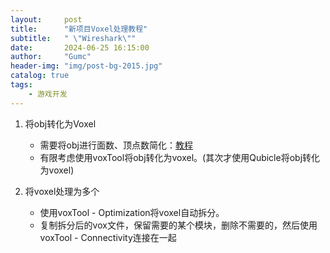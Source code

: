 ```yaml
---
layout:     post
title:      "新项目Voxel处理教程"
subtitle:   " \"Wireshark\""
date:       2024-06-25 16:15:00
author:     "Gumc"
header-img: "img/post-bg-2015.jpg"
catalog: true
tags:
    - 游戏开发
---
```

1. 将obj转化为Voxel

   - 需要将obj进行面数、顶点数简化：[教程](https://www.youtube.com/watch?v=Erstqc5uSxU)
   - 有限考虑使用voxTool将obj转化为voxel。(其次才使用Qubicle将obj转化为voxel)
2. 将voxel处理为多个
   - 使用voxTool - Optimization将voxel自动拆分。
   - 复制拆分后的vox文件，保留需要的某个模块，删除不需要的，然后使用voxTool - Connectivity连接在一起